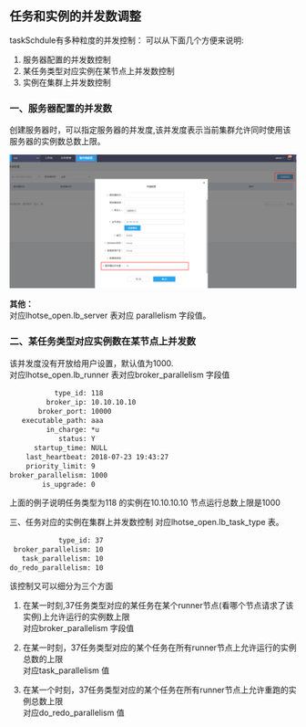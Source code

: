 ## 任务和实例的并发数调整
taskSchdule有多种粒度的并发控制：
可以从下面几个方便来说明:
1. 服务器配置的并发数控制
2. 某任务类型对应实例在某节点上并发数控制
3. 实例在集群上并发数控制


### 一、服务器配置的并发数
创建服务器时，可以指定服务器的并发度,该并发度表示当前集群允许同时使用该服务器的实例数总数上限。  

![](/workflow/workflow/images/serverConcurrent.png)

**其他：**  
对应lhotse_open.lb_server 表对应 parallelism 字段值。 

### 二、某任务类型对应实例数在某节点上并发数
该并发度没有开放给用户设置，默认值为1000.  
对应lhotse_open.lb_runner 表对应broker_parallelism 字段值
```
           type_id: 118
         broker_ip: 10.10.10.10
       broker_port: 10000
   executable_path: aaa
         in_charge: *u
            status: Y
      startup_time: NULL
    last_heartbeat: 2018-07-23 19:43:27
    priority_limit: 9
broker_parallelism: 1000
        is_upgrade: 0

```
上面的例子说明任务类型为118 的实例在10.10.10.10 节点运行总数上限是1000

三、任务对应的实例在集群上并发数控制
对应lhotse_open.lb_task_type 表。
```
            type_id: 37
 broker_parallelism: 10
   task_parallelism: 10
do_redo_parallelism: 10
```
该控制又可以细分为三个方面  
1. 在某一时刻,37任务类型对应的某任务在某个runner节点(看哪个节点请求了该实例)上允许运行的实例数上限    
对应broker_parallelism 字段值

2. 在某一时刻，37任务类型对应的某个任务在所有runner节点上允许运行的实例总数的上限  
对应task_parallelism 值  

3. 在某一个时刻，37任务类型对应的某个任务在所有runner节点上允许重跑的实例总数上限  
对应do_redo_parallelism 值
